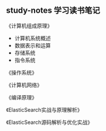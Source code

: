 ## study-notes 学习读书笔记

《计算机组成原理》
- 计算机系统概述
- 数据表示和运算
- 存储系统
- 指令系统

《操作系统》

《计算机网络》

《编译原理》

《ElasticSearch实战与原理解析》

《ElasticSearch源码解析与优化实战》